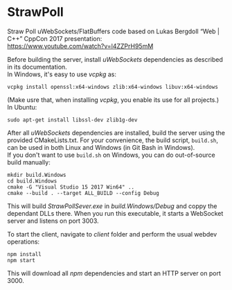 # StrawPoll
Straw Poll uWebSockets/FlatBuffers code based on Lukas Bergdoll “Web | C++” CppCon 2017 presentation:  
https://www.youtube.com/watch?v=l4ZZPrH95mM  
  
Before building the server, install _uWebSockets_ dependencies as described in its documentation.  
In Windows, it's easy to use _vcpkg_ as:  
```shell
vcpkg install openssl:x64-windows zlib:x64-windows libuv:x64-windows
```  
(Make usre that, when installing _vcpkg_, you enable its use for all projects.)
In Ubuntu:  
```shell
sudo apt-get install libssl-dev zlib1g-dev
```
  
After all _uWebSockets_ dependencies are installed, build the server using the provided CMakeLists.txt. For your convenience, the build script, `build.sh`, can be used in both Linux and Windows (in Git Bash in Windows).  
If you don't want to use `build.sh` on Windows, you can do out-of-source build manually:  
```shell
mkdir build.Windows
cd build.Windows
cmake -G "Visual Studio 15 2017 Win64" ..
cmake --build . --target ALL_BUILD --config Debug
```  
This will build _StrawPollSever.exe_ in _build.Windows/Debug_ and coppy the dependant DLLs there. When you run this executable, it starts a WebSocket server and listens on port 3003.  
  
To start the client, navigate to _client_ folder and perform the usual webdev operations:  
```shell
npm install
npm start
```
This will download all _npm_ dependencies and start an HTTP server on port 3000. 
